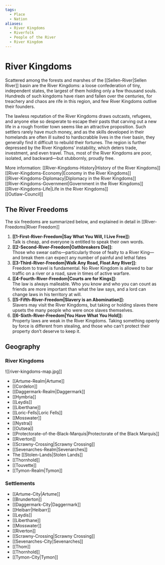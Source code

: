 ```yaml
---
tags:
  - Place
  - Nation
aliases:
  - River Kingdoms
  - Riverfolk
  - People of the River
  - River Kingdom
---
```

# River Kingdoms
Scattered among the forests and marshes of the [[Sellen-River|Sellen River]] basin are the River Kingdoms: a loose confederation of tiny, independent states, the largest of them holding only a few thousand souls. Hundreds of such kingdoms have risen and fallen over the centuries, for treachery and chaos are rife in this region, and few River Kingdoms outlive their founders. 

The lawless reputation of the River Kingdoms draws outcasts, refugees, and anyone else so desperate to escape their pasts that carving out a new life in a rough frontier town seems like an attractive proposition. Such settlers rarely have much money, and as the skills developed in their homelands are often ill suited to hardscrabble lives in the river basin, they generally find it difficult to rebuild their fortunes. The region is further depressed by the River Kingdoms’ instability, which deters trade, investment, and even travel. Thus, most of the River Kingdoms are poor, isolated, and backward—but stubbornly, proudly free.

More information:
[[River-Kingdoms-History|History of the River Kingdoms]]  
[[River-Kingdoms-Economy|Economy in the River Kingdoms]]  
[[River-Kingdoms-Diplomacy|Diplomacy in the River Kingdoms]]  
[[River-Kingdoms-Government|Government in the River Kingdoms]]  
[[River-Kingdoms-Life|Life in the River Kingdoms]]  
[[Outlaw-Council]]  
## The River Freedoms 
The six freedoms are summarized below, and explained in detail in [[River-Freedoms|River Freedom]]
1. **[[1-First-River-Freedom|Say What You Will, I Live Free]]:**   
Talk is cheap, and everyone is entitled to speak their own words.  
2. **[[2-Second-River-Freedom|Oathbreakers Die]]:**  
Those who swear oaths—particularly those of fealty to a River King—and break them can expect any number of painful and lethal fates  
3. **[[3-Third-River-Freedom|Walk Any Road, Float Any River]]:**   
Freedom to travel is fundamental. No River Kingdom is allowed to bar traffic on a river or a road, save in times of active warfare.  
4. **[[4-Fourth-River-Freedom|Courts are for Kings]]:**   
The law is always malleable. Who you know and who you can count as friends are more important than what the law says, and a lord can change laws in his territory at will.  
5. **[[5-Fifth-River-Freedom|Slavery is an Abomination]]:**   
Slavers may visit the River Kingdoms, but taking or holding slaves there upsets the many people who were once slaves themselves.  
6. **[[6-Sixth-River-Freedom|You Have What You Hold]]:**   
Property laws are weak in the River Kingdoms. Taking something openly by force is different from stealing, and those who can’t protect their property don’t deserve to keep it.  
## Geography
### River Kingdoms
![[river-kingdoms-map.jpg]]
* [[Artume-Realm|Artume]]  
* [[Cordelon]]  
* [[Daggermark-Realm|Daggermark]]  
* [[Hymbria]]  
* [[Leydis]]  
* [[Liberthane]]  
* [[Loric-Fells|Loric Fells]]  
* [[Mosswater]]  
* [[Nystra]]  
* [[Outsea]]  
* [[Protectorate-of-the-Black-Marquis|Protectorate of the Black Marquis]]  
* [[Riverton]]  
* [[Scrawny-Crossing|Scrawny Crossing]]  
* [[Sevenarches-Realm|Sevenarches]]  
* The [[Stolen-Lands|Stolen Lands]]  
* [[Thornhold]]  
* [[Touvette]]  
* [[Tymon-Realm|Tymon]]  
### Settlements
* [[Artume-City|Artume]]
* [[Brunderton]]
* [[Daggermark-City|Daggermark]]
* [[Heibarr|Heibarr]]
* [[Leydis]]
* [[Liberthane]]
* [[Mosswater]]
* [[Riverton]]
* [[Scrawny-Crossing|Scrawny Crossing]]
* [[Sevenarches-City|Sevenarches]]
* [[Thom]]
* [[Thornhold]]
* [[Tymon-City|Tymon]]